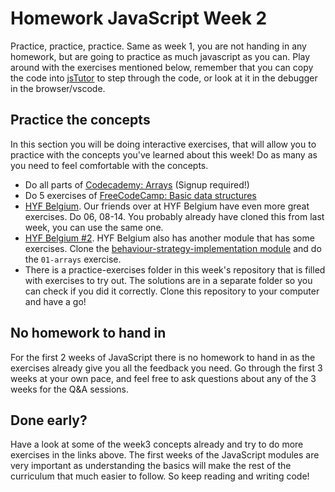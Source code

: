 # Homework JavaScript Week 2

Practice, practice, practice. Same as week 1, you are not handing in any homework, but are going to practice as much javascript as you can. Play around with the exercises mentioned below, remember that you can copy the code into [jsTutor](http://pythontutor.com/javascript.html#mode=edit) to step through the code, or look at it in the debugger in the browser/vscode.

## Practice the concepts

In this section you will be doing interactive exercises, that will allow you to practice with the concepts you've learned about this week! Do as many as you need to feel comfortable with the concepts.

- Do all parts of [Codecademy: Arrays](https://www.codecademy.com/courses/introduction-to-javascript/lessons/arrays) (Signup required!)
- Do 5 exercises of [FreeCodeCamp: Basic data structures](https://learn.freecodecamp.org/javascript-algorithms-and-data-structures/basic-data-structures)
- [HYF Belgium](https://github.com/HackYourFutureBelgium/behavior-strategy-implementation/tree/master/isolate/). Our friends over at HYF Belgium have even more great exercises. Do 06, 08-14. You probably already have cloned this from last week, you can use the same one.
- [HYF Belgium #2](https://github.com/HackYourFutureBelgium/behavior-strategy-implementation/tree/master/isolate). HYF Belgium also has another module that has some exercises. Clone the [behaviour-strategy-implementation module](https://github.com/HackYourFutureBelgium/behavior-strategy-implementation) and do the `01-arrays` exercise.
- There is a practice-exercises folder in this week's repository that is filled with exercises to try out. The solutions are in a separate folder so you can check if you did it correctly. Clone this repository to your computer and have a go!

## No homework to hand in

For the first 2 weeks of JavaScript there is no homework to hand in as the exercises already give you all the feedback you need. Go through the first 3 weeks at your own pace, and feel free to ask questions about any of the 3 weeks for the Q&A sessions.

## Done early?

Have a look at some of the week3 concepts already and try to do more exercises in the links above. The first weeks of the JavaScript modules are very important as understanding the basics will make the rest of the curriculum that much easier to follow. So keep reading and writing code!

